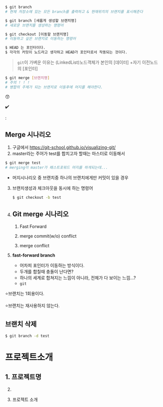 ```bash
$ git branch 
# 현재 저장소에 있는 모든 branch를 출력하고 & 현재위치의 브랜치를 표시해준다 
```

```bash
$ git branch [새롭게 생성할 브랜치명]
# 새로운 브랜치를 생성하는 명령어 
```

```bash
$ git checkout [이동할 브랜치명]
# 이동하고 싶은 브랜치로 이동하는 명령어 
```

```bash
$ HEAD 는 포인터이다. 
$ 각각의 커밋이 노드라고 생각하고 HEAD가 포인터로서 작동되는 것이다. 
```

>  `git`이 가벼운 이유는 (LinkedList)노드객체가 본인의 [데이터] +자기 이전노드의 [포인터]

```bash
$ git merge [브랜치명]
# 주의 ! ! ! 
# 병합의 주체가 되는 브랜치로 이동후에 머지를 해야한다. 
```

:kissing_smiling_eyes: 

:heavy_check_mark:

:

## Merge 시나리오

1.  구글에서 https://git-school.github.io/visualizing-git/
2.  master라는 주어가 test를 합치고자 할때는 마스터로 이동해서 

```bash
$ git merge test
# merging이 master가 패스트포워드 머지를 하게되는데...
```

- 머지시나리오 중 브랜치중 하나의 브랜치에게만 커밋이 있을 경우 

3. 브랜치생성과 체크아웃을 동시에 하는 명령어

   ```bash
   $ git checkout -b test
   ```

4. ## Git merge 시나리오

   1. Fast Forward
   2. merge commit(w/o) conflict

   3. merge conflict

4. **fast-forward branch**
   * 어차피 포인터가 이동하는 방식이다. 
   * 두개를 합칠때 충돌이 난다면? 
   * 하나의 세계로 합쳐지는 느낌이 아니라, 전체가 다 보이는 느낌...?
   * `git`



:star:브랜치는 1회용이다. 

:star:브랜치는 재사용하지 않는다. 



## 브랜치 삭제

```bash
$ git branch -d test
```

## 

# 프로젝트소개

## 1. 프로젝트명

2. 



1. 프로젝트 소개